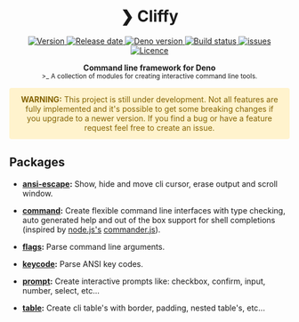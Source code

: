 <h1 align="center">❯ Cliffy</h1>

<p align="center">
  <a href="https://github.com/c4spar/deno-cliffy/releases">
    <img alt="Version" src="https://img.shields.io/github/v/release/c4spar/deno-cliffy?logo=github" />
  </a>
  <a href="https://github.com/c4spar/deno-cliffy/releases">
    <img alt="Release date" src="https://img.shields.io/github/release-date/c4spar/deno-cliffy?logo=github" />
  </a>
  <a href="https://deno.land/">
    <img alt="Deno version" src="https://img.shields.io/badge/deno-v0.42.0-green?logo=deno" />
  </a>
  <a href="https://github.com/c4spar/deno-cliffy/actions?query=workflow%3Aci">
    <img alt="Build status" src="https://github.com/c4spar/deno-cliffy/workflows/ci/badge.svg?branch=master" />
  </a>
  <a href="https://github.com/c4spar/deno-cliffy/issues?q=is%3Aissue+is%3Aopen+label%3Amodule%3Acommand">
    <img alt="issues" src="https://img.shields.io/github/issues/c4spar/deno-cliffy?label=issues&logo=github">
  </a>
  <a href="https://github.com/c4spar/deno-cliffy/actions?query=workflow%3Aci">
    <img alt="Licence" src="https://img.shields.io/github/license/c4spar/deno-cliffy?logo=github" />
  </a>
</p>

<p align="center">
  <b>Command line framework for Deno</b></br>
  <sub>>_ A collection of modules for creating interactive command line tools.<sub>
</p>

<p align="center" style="color: #856404; background-color: #fff3cd; border-color: #ffeeba; padding: .75rem 1.25rem; margin-bottom: 1rem; border-radius: .25rem;">
    <b>WARNING:</b> This project is still under development. Not all features are fully implemented and it's possible to get some breaking changes if you upgrade to a newer version. If you find a bug or have a feature request feel free to create an issue.
</p>

## Packages

* **[ansi-escape](packages/ansi-escape/):** Show, hide and move cli cursor, erase output and scroll window.

* **[command](packages/command/):** Create flexible command line interfaces with type checking, auto generated help and out of the box support for shell completions (inspired by [node.js's](http://nodejs.org) [commander.js](https://github.com/tj/commander.js/blob/master/Readme.md)).

* **[flags](packages/flags/):** Parse command line arguments.

* **[keycode](packages/keycode/):** Parse ANSI key codes.

* **[prompt](packages/prompt/):** Create interactive prompts like: checkbox, confirm, input, number, select, etc...

* **[table](packages/table/):** Create cli table's with border, padding, nested table's, etc...

